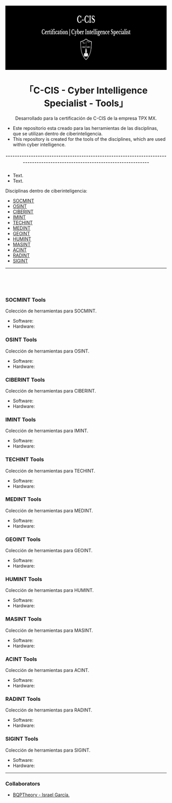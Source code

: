 <!-- BQPTheory-->

<p align="center">
  <a href="https://github.com/BQPTheroy/CCIS/tree/main/Images-CCIS">
    <img src="Images-CCIS/C-CIS.png" alt="Logo" width="750" height="200">
  </a>
</p>


<h1 align="center">
  「C-CIS - Cyber Intelligence Specialist - Tools」
</h1>

<h4 align="center">
</h4>  

<p align="center"> Desarrollado para la certificación de C-CIS de la empresa TPX MX. </p>

  
- Este repositorio esta creado para las herramientas de las disciplinas, que se utilizan dentro de ciberinteligencia.
- This repository is created for the tools of the disciplines, which are used within cyber intelligence.
<h3 align="center"> 
  ¯¯¯¯¯¯¯¯¯¯¯¯¯¯¯¯¯¯¯¯¯¯¯¯¯¯¯¯¯¯¯¯¯¯¯¯¯¯¯¯¯¯¯¯¯¯¯¯¯¯¯¯¯¯¯¯¯¯¯¯¯¯¯¯¯¯¯¯¯¯¯¯¯¯¯¯¯¯¯¯¯¯¯¯¯¯¯¯¯¯¯¯¯¯¯¯¯¯¯¯¯¯¯¯¯¯¯¯¯¯¯¯¯¯¯¯¯¯¯¯¯¯¯¯¯
</h3>

- Text. 
- Text.  

Disciplinas dentro de ciberinteligencia: 

- [SOCMINT](https://github.com/BQPTheroy/CCIS/blob/main/README.md#socmint-tools)
- [OSINT](https://github.com/BQPTheroy/CCIS/blob/main/README.md#osint-tools)
- [CIBERINT](https://github.com/BQPTheroy/CCIS/blob/main/README.md#ciberint-tools)
- [IMINT](https://github.com/BQPTheroy/CCIS/blob/main/README.md#imint-tools)
- [TECHINT](https://github.com/BQPTheroy/CCIS/blob/main/README.md#techint-tools)
- [MEDINT](https://github.com/BQPTheroy/CCIS/blob/main/README.md#medint-tools)
- [GEOINT](https://github.com/BQPTheroy/CCIS/blob/main/README.md#geoint-tools)
- [HUMINT](https://github.com/BQPTheroy/CCIS/blob/main/README.md#humint-tools)
- [MASINT](https://github.com/BQPTheroy/CCIS/blob/main/README.md#masint-tools)
- [ACINT](https://github.com/BQPTheroy/CCIS/blob/main/README.md#acint-tools)
- [RADINT](https://github.com/BQPTheroy/CCIS/blob/main/README.md#radint-tools)
- [SIGINT](https://github.com/BQPTheroy/CCIS/blob/main/README.md#sigint-tools)



<hr>


<br>
<br>
<br>


### SOCMINT Tools

Colección de herramientas para SOCMINT.

- Software:
- Hardware:

### OSINT Tools

Colección de herramientas para OSINT.

- Software:
- Hardware:

### CIBERINT Tools

Colección de herramientas para CIBERINT.

- Software:
- Hardware:

### IMINT Tools

Colección de herramientas para IMINT.

- Software:
- Hardware:

### TECHINT Tools

Colección de herramientas para TECHINT.

- Software:
- Hardware:

### MEDINT Tools

Colección de herramientas para MEDINT.

- Software:
- Hardware:

### GEOINT Tools

Colección de herramientas para GEOINT.

- Software:
- Hardware:

### HUMINT Tools

Colección de herramientas para HUMINT.

- Software:
- Hardware:

### MASINT Tools

Colección de herramientas para MASINT.

- Software:
- Hardware:

### ACINT Tools

Colección de herramientas para ACINT.

- Software:
- Hardware:

### RADINT Tools

Colección de herramientas para RADINT.

- Software:
- Hardware:

### SIGINT Tools

Colección de herramientas para SIGINT.

- Software:
- Hardware:

<hr>

### Collaborators

- [BQPTheory - Israel García.](https://github.com/BQPTheroy)





